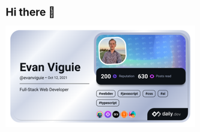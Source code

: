 # Hi there 👋

<a href="https://app.daily.dev/evanviguie"><img src="./devcard.png" width="512" alt="Evan's Dev Card"/></a>
